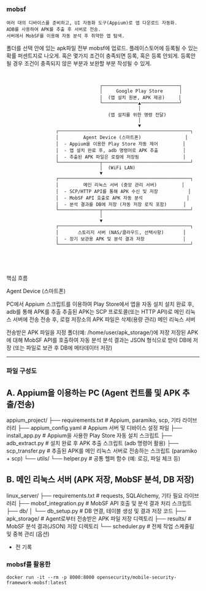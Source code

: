 


### mobsf


```
여러 대의 디바이스를 준비하고, UI 자동화 도구(Appium)로 앱 다운로드 자동화.
ADB를 사용하여 APK를 추출 후 서버로 전송.
서버에서 MobSF를 이용해 자동 분석 후 취약한 앱 탐색.
```



폴더를 선택
안에 있는 apk파일 전부 mobsf에 업로드.
플레이스토어에 등록될 수 있는 확률 퍼센트지로 나오게.
혹은 몇가지 조건이 충족되면 등록, 혹은 등록 안되게.
등록안될 경우 조건이 충족되지 않은 부분과 보완할 부분 작성될 수 있게.


```


                                  ┌────────────────────────────┐
                                  │     Google Play Store      │
                                  │  (앱 설치 원본, APK 제공)     │
                                  └─────────────▲──────────────┘
                                                │
                                     (앱 설치를 위한 명령 전달)
                                                │
                                                ▼
                  ┌────────────────────────────────────────────────┐
                  │         Agent Device (스마트폰)                │
                  │  - Appium을 이용한 Play Store 자동 제어         │
                  │  - 앱 설치 완료 후, adb 명령어로 APK 추출         │
                  │  - 추출된 APK 파일은 로컬에 저장됨                │
                  └───────────────┬────────────────────────────────┘
                                  │  (WiFi LAN)
                                  ▼
                  ┌────────────────────────────────────────────────┐
                  │         메인 리눅스 서버 (중앙 관리 서버)         │
                  │  - SCP/HTTP API를 통해 APK 수신 및 저장           │
                  │  - MobSF API 호출로 APK 자동 분석                │
                  │  - 분석 결과를 DB에 저장 (자동 저장 로직 포함)      │
                  └───────────────┬────────────────────────────────┘
                                  │
                                  ▼
                  ┌────────────────────────────────────────────────┐
                  │       스토리지 서버 (NAS/클라우드, 선택사항)       │
                  │  - 장기 보관용 APK 및 분석 결과 저장              │
                  └────────────────────────────────────────────────┘





```




핵심 흐름

Agent Device (스마트폰)

PC에서 Appium 스크립트를 이용하여 Play Store에서 앱을 자동 설치
설치 완료 후, adb를 통해 APK를 추출
추출된 APK는 SCP 프로토콜(또는 HTTP API)로 메인 리눅스 서버에 전송
전송 후, 로컬 저장소의 APK 파일은 삭제(용량 관리)
메인 리눅스 서버

전송받은 APK 파일을 지정 폴더(예: /home/user/apk_storage/)에 저장
저장된 APK에 대해 MobSF API를 호출하여 자동 분석
분석 결과는 JSON 형식으로 받아 DB에 저장 (또는 파일로 보관 후 DB에 메타데이터 저장)





-----



### 파일 구성도
## A. Appium을 이용하는 PC (Agent 컨트롤 및 APK 추출/전송)

appium_project/
├── requirements.txt           # Appium, paramiko, scp, 기타 라이브러리
├── appium_config.yaml         # Appium 서버 및 디바이스 설정 파일
├── install_app.py             # Appium을 사용한 Play Store 자동 설치 스크립트
├── adb_extract.py             # 설치 완료 후 APK 추출 스크립트 (adb 명령어 활용)
├── scp_transfer.py            # 추출된 APK를 메인 리눅스 서버로 전송하는 스크립트 (paramiko + scp)
└── utils/
    └── helper.py             # 공통 헬퍼 함수 (예: 로깅, 파일 체크 등)






## B. 메인 리눅스 서버 (APK 저장, MobSF 분석, DB 저장)

linux_server/
├── requirements.txt           # requests, SQLAlchemy, 기타 필요 라이브러리
├── mobsf_integration.py       # MobSF API 호출 및 분석 결과 처리 스크립트
├── db/
│   └── db_setup.py            # DB 연결, 테이블 생성 및 결과 저장 코드
├── apk_storage/               # Agent로부터 전송받은 APK 파일 저장 디렉토리
├── results/                   # MobSF 분석 결과(JSON) 저장 디렉토리
└── scheduler.py               # 전체 작업 스케줄링 및 중복 관리 (옵션)






- 전 기록
### mobsf를 활용한

```
docker run -it --rm -p 8000:8000 opensecurity/mobile-security-framework-mobsf:latest
```


